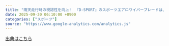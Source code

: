 ```yaml
---
title: "雨天走行時の視認性を向上！ 『D-SPORT』のスポーツエアロワイパーブレードは、見た目も機能性も優秀です!!（MotorFan） - Yahoo!ニュース"
date: 2025-09-30 06:10:00 +0900
categories: ["スポーツ"]
source: "https://www.google-analytics.com/analytics.js"
---
```


[出典はこちら](https://www.google-analytics.com/analytics.js)
